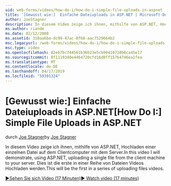 ```yaml
---
uid: web-forms/videos/how-do-i/how-do-i-simple-file-uploads-in-aspnet
title: '[Gewusst wie:]  Einfache Dateiuploads in ASP.NET | Microsoft-Dokumentation'
author: JoeStagner
description: In diesem Video zeige ich ihnen, mithilfe von ASP.NET, Hochladen einer einzelnen Datei auf dem Clientcomputer mit dem Server. Dadurch werden die erste in einer Reihe von hochladen...
ms.author: riande
ms.date: 02/12/2008
ms.assetid: 310aa6ba-dc99-47ac-8f68-aac7529664b2
msc.legacyurl: /web-forms/videos/how-do-i/how-do-i-simple-file-uploads-in-aspnet
msc.type: video
ms.openlocfilehash: 82eb7bc744561b36b23e5cb90410710b6ca45e17
ms.sourcegitcommit: 0f1119340e4464720cfd16d0ff15764746ea1fea
ms.translationtype: MT
ms.contentlocale: de-DE
ms.lasthandoff: 04/17/2019
ms.locfileid: "59391324"
---
```

# <a name="how-do-i--simple-file-uploads-in-aspnet"></a><span data-ttu-id="397b6-104">[Gewusst wie:]  Einfache Dateiuploads in ASP.NET</span><span class="sxs-lookup"><span data-stu-id="397b6-104">[How Do I:]  Simple File Uploads in ASP.NET</span></span>

<span data-ttu-id="397b6-105">durch [Joe Stagner](https://github.com/JoeStagner)</span><span class="sxs-lookup"><span data-stu-id="397b6-105">by [Joe Stagner](https://github.com/JoeStagner)</span></span>

<span data-ttu-id="397b6-106">In diesem Video zeige ich ihnen, mithilfe von ASP.NET, Hochladen einer einzelnen Datei auf dem Clientcomputer mit dem Server.</span><span class="sxs-lookup"><span data-stu-id="397b6-106">In this video I will demonstrate, using ASP.NET, uploading a single file from the client machine to your server.</span></span> <span data-ttu-id="397b6-107">Dies ist die erste in einer Reihe von Dateien Videos Hochladen werden.</span><span class="sxs-lookup"><span data-stu-id="397b6-107">This will be the first in a series of uploading files videos.</span></span>

[<span data-ttu-id="397b6-108">&#9654;Sehen Sie sich Video (17 Minuten)</span><span class="sxs-lookup"><span data-stu-id="397b6-108">&#9654; Watch video (17 minutes)</span></span>](https://channel9.msdn.com/Blogs/ASP-NET-Site-Videos/how-do-i-simple-file-uploads-in-aspnet)
